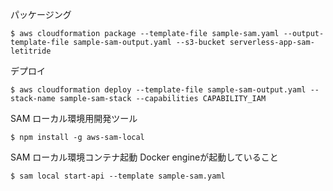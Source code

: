 パッケージング
```
$ aws cloudformation package --template-file sample-sam.yaml --output-template-file sample-sam-output.yaml --s3-bucket serverless-app-sam-letitride
```

デプロイ
```
$ aws cloudformation deploy --template-file sample-sam-output.yaml --stack-name sample-sam-stack --capabilities CAPABILITY_IAM
```

SAM ローカル環境用開発ツール
```
$ npm install -g aws-sam-local
```

SAM ローカル環境コンテナ起動 Docker engineが起動していること
```
$ sam local start-api --template sample-sam.yaml
```